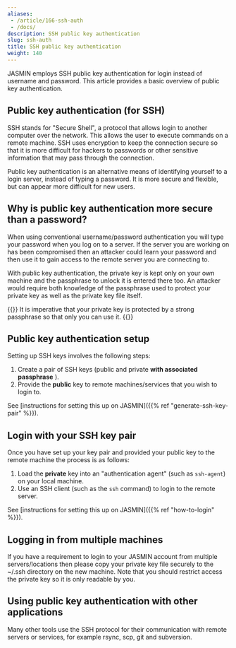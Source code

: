 ```yaml
---
aliases: 
 - /article/166-ssh-auth
 - /docs/
description: SSH public key authentication
slug: ssh-auth
title: SSH public key authentication
weight: 140
---
```


JASMIN employs SSH public key authentication for login instead of username and
password. This article provides a basic overview of public key
authentication.

## Public key authentication (for SSH)

SSH stands for "Secure Shell", a protocol that allows login to another
computer over the network. This allows the user to execute commands on a
remote machine. SSH uses encryption to keep the connection secure so that it
is more difficult for hackers to passwords or other sensitive information that
may pass through the connection.

Public key authentication is an alternative means of identifying yourself to a
login server, instead of typing a password. It is more secure and flexible,
but can appear more difficult for new users.

## Why is public key authentication more secure than a password?

When using conventional username/password authentication you will type your
password when you log on to a server. If the server you are working on has
been compromised then an attacker could learn your password and then use it to
gain access to the remote server you are connecting to.

With public key authentication, the private key is kept only on your own machine
and the passphrase to unlock it is entered there too. An attacker would require both knowledge of the
passphrase used to protect your private key as well as the private key file
itself.

{{<alert alert-type="danger">}}
It is imperative that your private key is protected by a strong passphrase so
that only you can use it.
{{</alert>}}

## Public key authentication setup

Setting up SSH keys involves the following steps:

  1. Create a pair of SSH keys (public and private **with associated passphrase** ).
  2. Provide the **public** key to remote machines/services that you wish to login to.

See [instructions for setting this up on JASMIN]({{% ref "generate-ssh-key-pair" %}}).

## Login with your SSH key pair

Once you have set up your key pair and provided your public key to the remote
machine the process is as follows:

  1. Load the **private** key into an "authentication agent" (such as `ssh-agent`) on your local machine.
  2. Use an SSH client (such as the `ssh` command) to login to the remote server. 

See [instructions for setting this up on JASMIN]({{% ref "how-to-login" %}}).

## Logging in from multiple machines

If you have a requirement to login to your JASMIN account from multiple
servers/locations then please copy your private key file securely to the
~/.ssh directory on the new machine. Note that you should restrict access the
private key so it is only readable by you.

## Using public key authentication with other applications

Many other tools use the SSH protocol for their communication with remote
servers or services, for example rsync, scp, git and subversion.
